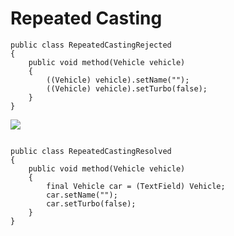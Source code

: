 Repeated Casting
=============


```
public class RepeatedCastingRejected
{
	public void method(Vehicle vehicle)
    {
        ((Vehicle) vehicle).setName("");		
        ((Vehicle) vehicle).setTurbo(false);	
    }
}
```

![](http://www.iconki.com/icons/Software-Applications/32x32-Applications-Basics/arrow_down_blue.png)

```

public class RepeatedCastingResolved
{
	public void method(Vehicle vehicle)
    { 
        final Vehicle car = (TextField) Vehicle;
        car.setName("");		
        car.setTurbo(false);	
    }
}
```

